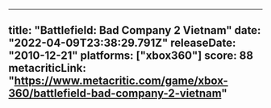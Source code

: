 
---
title: "Battlefield: Bad Company 2 Vietnam"
date: "2022-04-09T23:38:29.791Z"
releaseDate: "2010-12-21"
platforms: ["xbox360"]
score: 88
metacriticLink: "https://www.metacritic.com/game/xbox-360/battlefield-bad-company-2-vietnam"
---
